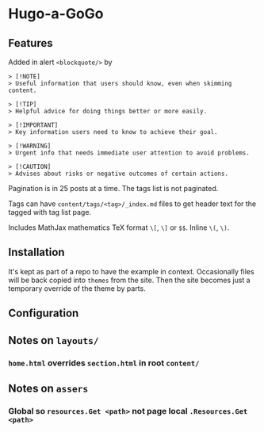 # Hugo-a-GoGo

## Features

Added in alert `<blockquote/>` by

```text
> [!NOTE]
> Useful information that users should know, even when skimming content.

> [!TIP]
> Helpful advice for doing things better or more easily.

> [!IMPORTANT]
> Key information users need to know to achieve their goal.

> [!WARNING]
> Urgent info that needs immediate user attention to avoid problems.

> [!CAUTION]
> Advises about risks or negative outcomes of certain actions.
```

Pagination is in 25 posts at a time. The tags list is not paginated.

Tags can have `content/tags/<tag>/_index.md` files to get header text for the
tagged with tag list page.

Includes MathJax mathematics TeX format `\[`, `\]` or `$$`. Inline `\(`, `\)`.

## Installation

It's kept as part of a repo to have the example in context. Occasionally files
will be back copied into `themes` from the site. Then the site becomes just a
temporary override of the theme by parts.

## Configuration

## Notes on `layouts/`

### `home.html` overrides `section.html` in root `content/`

## Notes on `assers`

### Global so `resources.Get <path>` not page local `.Resources.Get <path>`

